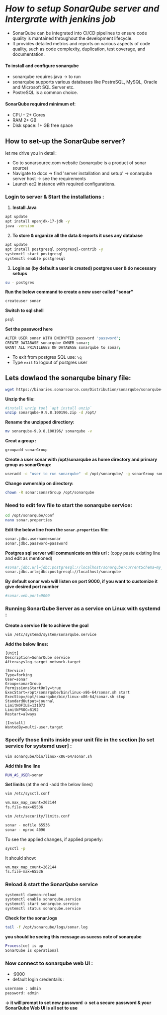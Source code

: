 # *How to setup SonarQube server and Intergrate with jenkins job*
-  SonarQube can be integrated into CI/CD pipelines to ensure code quality is mantained throughout the development lifecycle.
-  It provides detailed metrics and reports on various aspects of code quality, such as code complexity, duplication, test coverage, and documentation.
#### To install and configure sonarqube
-  sonarqube requires java -> to run
-  sonarqube supports various databases like PostreSQL, MySQL, Oracle and Microsoft SQL Server etc.
-  PostreSQL is a common choice.
#### SonarQube required minimum of:
-  CPU - 2+ Cores
-  RAM 2+ GB
-  Disk space: 1+ GB free space
## How to set-up the SonarQube server?
let me drive you in detail:
-  Go to sonarsource.com website (sonarqube is a product of sonar source)
-  Navigate to docs -> find 'server installation and setup' -> sonarqube server host -> see the requirements
-  Launch ec2 instance with required configurations.
### Login to server & Start the installations :
1.  **Install Java**
```bash
apt update 
apt install openjdk-17-jdk -y
java -version
```
2.  **To store & organize all the data & reports it uses any database**
```bash
apt update
apt install postgresql postgresql-contrib -y 
systemctl start postgresql 
systemctl enable postgresql
```
3.  **Login as (by default a user is created) postgres user & do necessary setups**
```bash
su - postgres
```
**Run the below command to create a new user called "sonar"**
```bash
createuser sonar
```
**Switch to sql shell**
```bash
psql
```
**Set the password here**
```bash
ALTER USER sonar WITH ENCRYPTED password 'password';
CREATE DATABASE sonarqube OWNER sonar;
GRANT ALL PRIVILEGES ON DATABASE sonarqube to sonar;
```
-  To exit from postgres SQL use: `\q`
-  Type `exit` to logout of postgres user

## Lets dowlaod the sonarqube binary file:
```bash
wget https://binaries.sonarsource.com/Distribution/sonarqube/sonarqube-9.9.8.100196.zip
```
**Unzip the file:**
```bash
#install unzip tool `apt install unzip`
unzip sonarqube-9.9.8.100196.zip -d /opt/
```
**Rename the unzipped directiory:**
```bash
mv sonarqube-9.9.8.100196/ sonarqube -v
```
**Creat a group :**
```bash
groupadd sonarGroup
```
**Create a user sonar with /opt/sonarqube as home directory and primary group as sonarGroup:**
```bash
useradd -c "user to run sonarqube" -d /opt/sonarqube/ -g sonarGroup sonar
```
**Change ownership on directory:**
```bash
chown -R sonar:sonarGroup /opt/sonarqube
```
### Need to edit few file to start the sonarqube service:
```bash
cd /opt/sonarqube/conf
nano sonar.properties
```
**Edit the below line from the `sonar.properties` file:**
```bash
sonar.jdbc.username=sonar
sonar.jdbc.password=password
```
**Postgres sql server will communicate on this url :** (copy paste existing line and edit as mentioned)
```bash
#sonar.jdbc.url=jdbc:postgresql://localhost/sonarqube?currentSchema=my_schema
sonar.jdbc.url=jdbc:postgresql://localhost/sonarqube
```
**By default sonar web will listen on port 9000, if you want to customize it give desired port number**
```bash
#sonar.web.port=9000
```
### Running SonarQube Server as a service on Linux with systemd :
**Create a service file to achieve the goal**
```bash
vim /etc/systemd/system/sonarqube.service
```
**Add the below lines:**
```text
[Unit]
Description=SonarQube service
After=syslog.target network.target

[Service]
Type=forking
User=sonar
Group=sonarGroup
PermissionsStartOnly=true
ExecStart=/opt/sonarqube/bin/linux-x86-64/sonar.sh start
ExecStop=/opt/sonarqube/bin/linux-x86-64/sonar.sh stop
StandardOutput=journal
LimitNOFILE=131072
LimitNPROC=8192
Restart=always

[Install]
WantedBy=multi-user.target
```
### Specify those limits inside your unit file in the section [to set service for systemd user] : 
```bash
vim sonarqube/bin/linux-x86-64/sonar.sh
```
**Add this line line**
```bash
RUN_AS_USER=sonar
```
**Set limits** (at the end -add the below lines)
```bash
vim /etc/sysctl.conf
```
```bash
vm.max_map_count=262144
fs.file-max=65536
```
```bash
vim /etc/security/limits.conf
```
```bash
sonar - nofile 65536
sonar - nproc 4096
```

To see the applied changes, if applied properly:
```bash
sysctl -p
```
It should show:
```bash
vm.max_map_count=262144
fs.file-max=65536
```
### Reload & start the SonarQube service
```bash
systemctl daemon-reload
systemctl enable sonarqube.service
systemctl start sonarqube.service
systemctl status sonarqube.service
```
**Check for the sonar.logs**
```bash
tail -f /opt/sonarqube/logs/sonar.log
```
**you should be seeing this message as sucess note of sonarqube**
```bash
Process[ce] is up
SonarQube is operational
```
### Now connect to sonarqube web UI : 
-  <Server-ip>:9000
-  default login credentails :
```bash
username : admin
password: admin
```
**-> it will prompt to set new password -> set a secure password & your SonarQube Web UI is all set to use**
